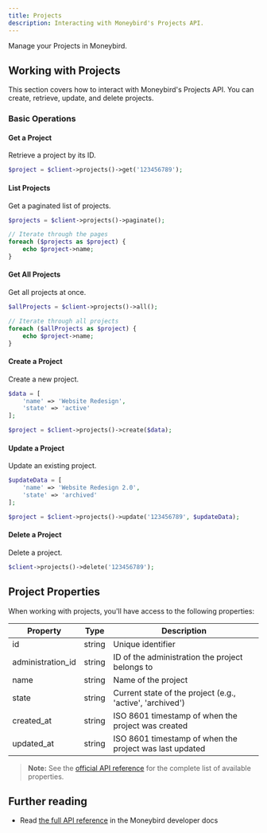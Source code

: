 ```yaml
---
title: Projects
description: Interacting with Moneybird's Projects API.
---
```


Manage your Projects in Moneybird.

## Working with Projects

This section covers how to interact with Moneybird's Projects API. You can create, retrieve, update, and delete projects.

### Basic Operations

#### Get a Project

Retrieve a project by its ID.

```php
$project = $client->projects()->get('123456789');
```

#### List Projects

Get a paginated list of projects.

```php
$projects = $client->projects()->paginate();

// Iterate through the pages
foreach ($projects as $project) {
    echo $project->name;
}
```

#### Get All Projects

Get all projects at once.

```php
$allProjects = $client->projects()->all();

// Iterate through all projects
foreach ($allProjects as $project) {
    echo $project->name;
}
```

#### Create a Project

Create a new project.

```php
$data = [
    'name' => 'Website Redesign',
    'state' => 'active'
];

$project = $client->projects()->create($data);
```

#### Update a Project

Update an existing project.

```php
$updateData = [
    'name' => 'Website Redesign 2.0',
    'state' => 'archived'
];

$project = $client->projects()->update('123456789', $updateData);
```

#### Delete a Project

Delete a project.

```php
$client->projects()->delete('123456789');
```

## Project Properties

When working with projects, you'll have access to the following properties:

| Property | Type | Description |
|----------|------|-------------|
| id | string | Unique identifier |
| administration_id | string | ID of the administration the project belongs to |
| name | string | Name of the project |
| state | string | Current state of the project (e.g., 'active', 'archived') |
| created_at | string | ISO 8601 timestamp of when the project was created |
| updated_at | string | ISO 8601 timestamp of when the project was last updated |

> **Note:** See the [official API reference](https://developer.moneybird.com/api/projects/) for the complete list of available properties.

## Further reading

- Read [the full API reference](https://developer.moneybird.com/api/projects/) in the Moneybird developer docs
